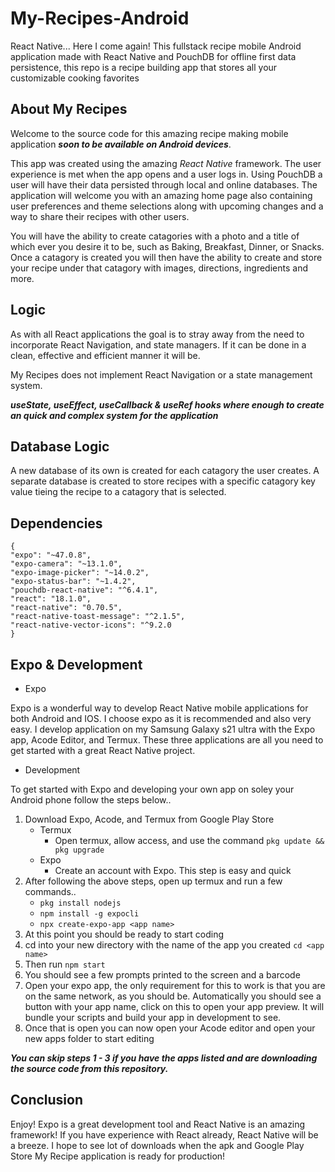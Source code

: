 # My-Recipes-Android
React Native... Here I come again! This fullstack recipe mobile Android application made with React Native and PouchDB for offline first data persistence, this repo is a recipe building app that stores all your customizable cooking favorites

## About My Recipes
Welcome to the source code for this amazing recipe making
mobile application ***soon to be available on Android devices***.

This app was created using the amazing *React Native* framework.
The user experience is met when the app opens and a user logs in. Using PouchDB
a user will have their data persisted through local and online databases.
The application will welcome you with an amazing home page also containing user
preferences and theme selections along with upcoming changes and
a way to share their recipes with other users.

You will have the ability to create catagories with a photo and a title of which
ever you desire it to be, such as Baking, Breakfast, Dinner, or Snacks.
Once a catagory is created you will then have the ability to create and store your recipe
under that catagory with images, directions, ingredients and more.

## Logic
As with all React applications the goal is to stray away from
the need to incorporate React Navigation, and state managers. If it can be
done in a clean, effective and efficient manner it will be.

My Recipes does not implement React Navigation or a state management system.

***useState, useEffect, useCallback & useRef hooks 
where enough to create an quick and complex system for the application***

## Database Logic
A new database of its own is created for each catagory the user creates.
A separate database is created to store recipes with a specific catagory key value tieing
the recipe to a catagory that is selected.

## Dependencies
```
{
"expo": "~47.0.8",
"expo-camera": "~13.1.0",
"expo-image-picker": "~14.0.2",
"expo-status-bar": "~1.4.2",
"pouchdb-react-native": "^6.4.1",
"react": "18.1.0",
"react-native": "0.70.5",
"react-native-toast-message": "^2.1.5",
"react-native-vector-icons": "^9.2.0
}
```

## Expo & Development

* Expo 

Expo is a wonderful way to develop React Native mobile applications
for both Android and IOS. I choose expo as it is recommended and
also very easy. I develop application on my Samsung Galaxy s21 ultra with the Expo
app, Acode Editor, and Termux. These three applications are all you need to get started with
a great React Native project.

* Development

To get started with Expo and developing your own app on soley your Android phone
follow the steps below..

1. Download Expo, Acode, and Termux from Google Play Store
   * Termux
      - Open termux, allow access, and use the command ```pkg update && pkg upgrade```
   * Expo
      - Create an account with Expo. This step is easy and quick
2. After following the above steps, open up termux and run a few commands..
   - ```pkg install nodejs```
   - ```npm install -g expocli```
   - ```npx create-expo-app <app name>```
3. At this point you should be ready to start coding
4. cd into your new directory with the name of the app you
created ```cd <app name>```
5. Then run ```npm start```
6. You should see a few prompts printed to the screen and a barcode
7. Open your expo app, the only requirement for this to work is that you are on the same
network, as you should be. Automatically you should see a button with your app name, click on this to
open your app preview. It will bundle your scripts and build your app in development to see.
8. Once that is open you can now open your Acode editor and open your new apps folder to start editing

***You can skip steps 1 - 3 if you have the apps listed and are downloading the source code from this repository.***

## Conclusion
Enjoy! Expo is a great development tool and React Native is an amazing framework!
If you have experience with React already, React Native will be a breeze.
I hope to see lot of downloads when the apk and Google Play Store My Recipe application is ready for production! 
